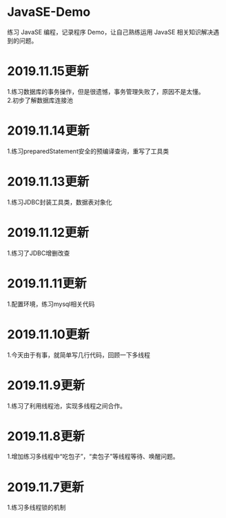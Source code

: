 # JavaSE-Demo
练习 JavaSE 编程，记录程序 Demo，让自己熟练运用 JavaSE 相关知识解决遇到的问题。

# 2019.11.15更新
1.练习数据库的事务操作，但是很遗憾，事务管理失败了，原因不是太懂。<br>
2.初步了解数据库连接池

# 2019.11.14更新
1.练习preparedStatement安全的预编译查询，重写了工具类

# 2019.11.13更新
1.练习JDBC封装工具类，数据表对象化

# 2019.11.12更新
1.练习了JDBC增删改查

# 2019.11.11更新
1.配置环境，练习mysql相关代码

# 2019.11.10更新
1.今天由于有事，就简单写几行代码，回顾一下多线程

# 2019.11.9更新
1.练习了利用线程池，实现多线程之间合作。<br>

# 2019.11.8更新
1.增加练习多线程中“吃包子”，“卖包子”等线程等待、唤醒问题。<br>

# 2019.11.7更新
1.练习多线程锁的机制<br>